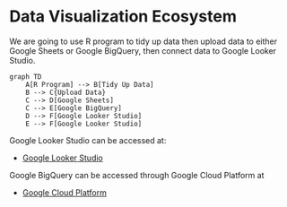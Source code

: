 # Data Visualization Ecosystem

We are going to use R program to tidy up data then upload data to either Google Sheets or Google BigQuery, then connect data to Google Looker Studio.

```mermaid
graph TD
    A[R Program] --> B[Tidy Up Data]
    B --> C{Upload Data}
    C --> D[Google Sheets]
    C --> E[Google BigQuery]
    D --> F[Google Looker Studio]
    E --> F[Google Looker Studio]
```

Google Looker Studio can be accessed at:

- [Google Looker Studio](https://lookerstudio.google.com)

Google BigQuery can be accessed through Google Cloud Platform at

- [Google Cloud Platform](https://console.cloud.google.com/)